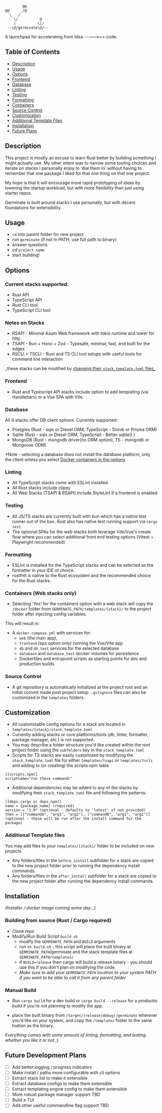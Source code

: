 ```
        @@
@@     _/@
  \_  /
    \/          @
    |          \|/
 --\@/germinate\@/--
```

A launchpad for accelerating from idea ----->>> code. 

## Table of Contents
- [Description](#description)
- [Usage](#usage)
- [Options](#options)
- [Frontend](#frontend)
- [Database](#database)
- [Linting](#linting)
- [Testing](#testing)
- [Formatting](#formatting)
- [Containers](#containers-web-stacks-only)
- [Source Control](#source-control)
- [Customization](#customization)
- [Additional Template Files](#additional-template-files)
- [Installation](#installation)
- [Future Plans](#future-development-plans)

## Description
This project is mostly an excuse to learn Rust better by building something I might actually use. My other intent was to narrow some tooling choices and iterate on stacks I personally enjoy to 'dial them in' without having to remember that one package I liked for that one thing on that one project.  

My hope is that it will encourage more rapid prototyping of ideas by lowering the startup workload, but with more flexibility than just using starter repos. 

Germinate is built around stacks I use personally, but with decent foundations for extensibility. 

## Usage 
- `cd` into parent folder for new project
- run `germinate` (if not in PATH, use full path to binary)
- answer questions
- cd `project name` 
- start building! 

## Options
### Current stacks supported:
- Rust API
- TypeScript API
- Rust CLI tool
- TypeScript CLI tool

### Notes on Stacks 
- RSAPI - Minimal Axum Web framework with tokio runtime and tower for http
- TSAPI - Bun + Hono + Zod - Typesafe, minimal, fast, and built for the edges
- RSCLI + TSCLI - Rust and TS CLI tool setups with useful tools for command line interaction

_these stacks can be modified by [changing their `stack_template.toml` files_](#customization)
### Frontend
- Rust and Typescript API stacks include option to add templating (via Handlebars) or a Vue SPA with Vite. 

### Database
All 4 stacks offer DB client options. Currently supported:
- Postgres (Rust - sqlx or Diesel ORM, TypeScript - Slonik or Prisma ORM)
- Sqlite (Rust - sqlx or Diesel ORM, TypeScript - Better sqlite3 )
- MongoDB (Rust - mongodb driver(no ORM option), TS - mongodb or Mongoose ODM)

*Note - selecting a database does not install the database platform, only the client unless you select [Docker containers in the options](#containers)

### Linting
- All TypeScript stacks come with ESLint installed 
- All Rust stacks include clippy
- All Web Stacks (TSAPI & RSAPI) include StyleLint if a frontend is enabled

### Testing
- All JS/TS stacks are currently built with bun which has a native test runner out of the box. Rust also has native test running support via `cargo test`.  
- The optional SPAs for the web stacks both leverage Vite/Vue's create flow where you can select additional front end testing options (Vitest + Playwright recommended)

### Formatting
- ESLint is installed for the TypeScript stacks and can be selected as the formatter in your IDE of choice.
- rustfmt is native to the Rust ecosystem and the recommended choice for the Rust stacks. 

### Containers (Web stacks only) 
- Selecting 'Yes' for the containers option with a web stack will copy the `/docker` folder from `GERMINATE_PATH/templates/{stack}/` to the project folder after injecting config variables.

This will result in:
- A `docker-compose.yml` with services for:
  - `web` (the main app), 
  - `frontend` (spa option only) running the Vue/Vite app
  - `db` and `db_test` services for the selected database 
  - `database` and `database_test` docker volumes for persistence 
  - Dockerfiles and entrypoint scripts as starting points for dev and production builds

### Source Control 
- A git repositiory is automatically initialized at the project root and an initial commit made post project setup. `.gitignore` files can also be customized in the `templates` folders. 


## Customization
- All customizable config options for a stack are located in `templates/{stack}/stack_template.toml`
- Currently adding stacks or core platforms/tools (db, linter, formatter, package manager, etc.) is not supported. 
- You may describe a folder structure you'd like created within the root project folder using the `subfolders` key in the `stack_template.toml`
- Scripts for TS stacks are easily customized by modifying the `stack_template.toml` file for either `templates/tsapi` or `templates/tscli` and adding to (or creating) the scripts.npm table
```
[[scripts.npm]]
scriptname="run these commands"
```
- Additional dependencies may be added to any of the stacks by modifying their `stack_template.toml` file and following the patterns:
```
[[deps.cargo or deps.npm]]
name = {package_name} (required)
version = "1.0" (optional - defaults to 'latest' if not provided)
then = [["commandA", "arg1", "arg2"], ["commandB", "arg1", "arg2"]] (optional - these will be run after the install command for the package)
```

### Additional Template files
You may add files to your `templates/[stack]/` folder to be included on new projects. 
- Any folders/files in the `before_install` subfolder for a stack are copied to the new project folder prior to running the dependency install commands. 
- Any folders/files in the `after_install` subfolder for a stack are copied to the new project folder after running the dependency install commands. 

## Installation
_(Installer / docker image coming some day...)_

### Building from source (Rust / Cargo required)
- Clone repo
- Modify/Run Build Script `build.sh`
  - modify the `GERMINATE_PATH` and `BUILD` arguments
  - run `sh build.sh` - this script will place the built binary at `GERMINATE_PATH`/germinate and the stack template files at `GERMINATE_PATH/templates/`
  - if `BUILD=release` then cargo will build a release binary - you should use this if you don't plan on modifying the code.
  - *Make sure to add your `GERMINATE_PATH` location to your system PATH if you want to be able to call it from any parent folder* 

### Manual Build
- Run `cargo build` for a dev build or `cargo build --release` for a productio build if you're not planning to modify the app. 

- place the built binary from `/target/(release|debug)/germinate` wherever you'd like on your system, and copy the `/templates` folder to the same loation as the binary. 


*Everything comes with some amount of linting, formatting, and testing whether you like it or not ;)* 
## Future Development Plans
- [ ] Add better logging / progress indicators
- [ ] Make install / paths more configurable with cli options
- [ ] Extract stack list to make it extensible
- [ ] Extract database configs to make them extensible
- [ ] Extract templating engine config to make them extensible
- [ ] More robust package manager support TBD
- [ ] Build a TUI  
- [ ] Add other useful commandline flag support TBD
